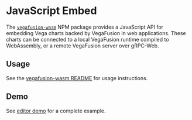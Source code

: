 # JavaScript Embed
The [`vegafusion-wasm`](https://www.npmjs.com/package/vegafusion-wasm) NPM package provides a JavaScript API for embedding Vega charts backed by VegaFusion in web applications. These charts can be connected to a local VegaFusion runtime compiled to WebAssembly, or a remote VegaFusion server over gRPC-Web.

## Usage
See the [vegafusion-wasm README](https://github.com/vega/vegafusion/blob/v2/vegafusion-wasm/README.md) for usage instructions.

## Demo
See [editor demo](https://github.com/vega/vegafusion/tree/v2/examples/editor-demo) for a complete example.
